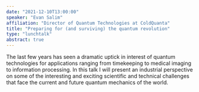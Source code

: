 ```yaml
---
date: "2021-12-10T13:00:00"
speaker: "Evan Salim"
affiliation: "Director of Quantum Technologies at ColdQuanta"
title: "Preparing for (and surviving) the quantum revolution"
type: "lunchtalk"
abstract: true
---
```


The last few years has seen a dramatic uptick in interest of quantum technologies for applications ranging from timekeeping  to medical imaging to information processing. In this talk I will present an industrial perspective on some of the interesting and exciting scientific and technical challenges that face the current and future quantum mechanics of the world.  